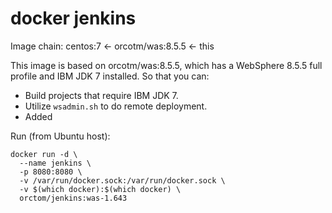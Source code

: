 # docker jenkins

Image chain:
centos:7 <- orcotm/was:8.5.5 <- this

This image is based on orcotm/was:8.5.5, which has a WebSphere 8.5.5 full profile and IBM JDK 7 installed.
So that you can:
 * Build projects that require IBM JDK 7.
 * Utilize `wsadmin.sh` to do remote deployment.
 * Added

Run (from Ubuntu host):
```
docker run -d \
  --name jenkins \
  -p 8080:8080 \
  -v /var/run/docker.sock:/var/run/docker.sock \
  -v $(which docker):$(which docker) \
  orctom/jenkins:was-1.643
```
